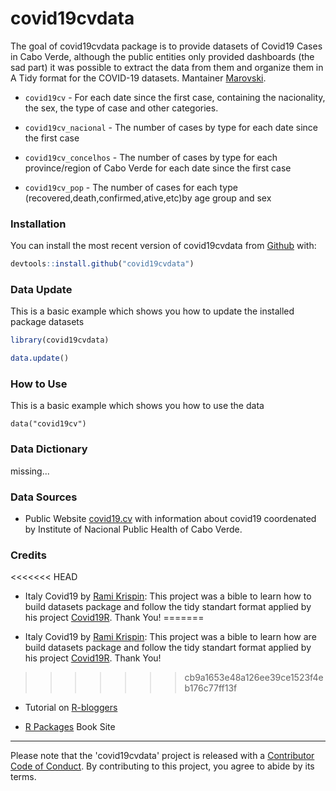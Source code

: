 
# covid19cvdata

<!-- badges: start -->

<!-- badges: end -->

The goal of covid19cvdata package is to provide datasets of Covid19 Cases in Cabo Verde, although the public entities only provided dashboards (the sad part) it was possible to extract the data from them and organize them in A Tidy format for the COVID-19 datasets.
Mantainer [Marovski](https://github.com/marovski).

* `covid19cv` - For each date since the first case, containing the nacionality, the sex, the type of case and other categories.

+ `covid19cv_nacional` - The number of cases by type for each date since the first case

* `covid19cv_concelhos` - The number of cases by type for each province/region of Cabo Verde for each date since the first case

* `covid19cv_pop` - The number of cases for each type (recovered,death,confirmed,ative,etc)by age group and sex



### Installation

You can install the most recent version of covid19cvdata from [Github](https://github.com/marovski/covid19cvdata) with:

``` r
devtools::install.github("covid19cvdata")
```

### Data Update

This is a basic example which shows you how to update the installed package datasets

``` r
library(covid19cvdata)

data.update()

```

### How to Use

This is a basic example which shows you how to use the data

```{r} 
data("covid19cv")
```
### Data Dictionary

missing...

### Data Sources

* Public Website [covid19.cv](www.covid19.cv) with information about covid19 coordenated by Institute of Nacional Public Health of Cabo Verde.

### Credits

<<<<<<< HEAD
* Italy Covid19 by [Rami Krispin](https://ramikrispin.github.io/italy_dash/#about): This project was a bible to learn how to build datasets package and follow the tidy standart format applied by his project [Covid19R](https://covid19r.github.io/documentation/index.html). Thank You!
=======

* Italy Covid19 by [Rami Krispin](https://ramikrispin.github.io/italy_dash/#about): This project was a bible to learn how are build datasets package and follow the tidy standart format applied by his project [Covid19R](https://covid19r.github.io/documentation/index.html). Thank You!
>>>>>>> cb9a1653e48a126ee39ce1523f4eb176c77ff13f

* Tutorial on [R-bloggers](https://www.r-bloggers.com/creating-a-package-for-your-data-set/)

+ [R Packages](http://r-pkgs.had.co.nz/) Book Site 



-------------------
Please note that the 'covid19cvdata' project is released with a [Contributor Code of Conduct](.github/CODE_OF_CONDUCT.md). By contributing to this project, you agree to abide by its terms.
